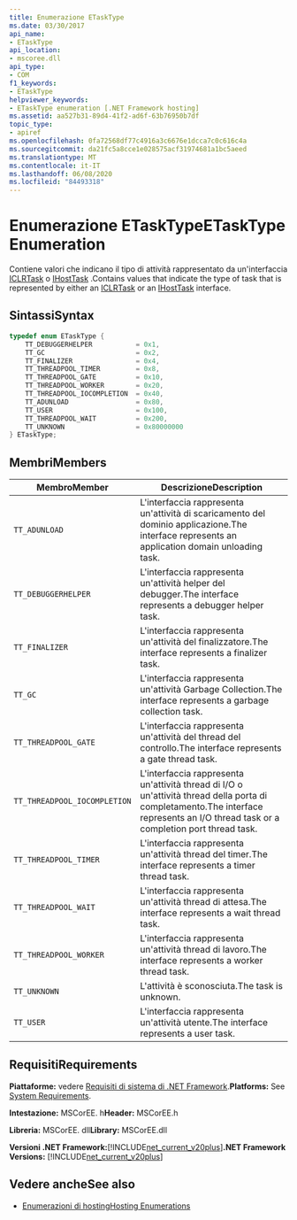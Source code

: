 ```yaml
---
title: Enumerazione ETaskType
ms.date: 03/30/2017
api_name:
- ETaskType
api_location:
- mscoree.dll
api_type:
- COM
f1_keywords:
- ETaskType
helpviewer_keywords:
- ETaskType enumeration [.NET Framework hosting]
ms.assetid: aa527b31-89d4-41f2-ad6f-63b76950b7df
topic_type:
- apiref
ms.openlocfilehash: 0fa72568df77c4916a3c6676e1dcca7c0c616c4a
ms.sourcegitcommit: da21fc5a8cce1e028575acf31974681a1bc5aeed
ms.translationtype: MT
ms.contentlocale: it-IT
ms.lasthandoff: 06/08/2020
ms.locfileid: "84493318"
---
```

# <a name="etasktype-enumeration"></a><span data-ttu-id="a1834-102">Enumerazione ETaskType</span><span class="sxs-lookup"><span data-stu-id="a1834-102">ETaskType Enumeration</span></span>
<span data-ttu-id="a1834-103">Contiene valori che indicano il tipo di attività rappresentato da un'interfaccia [ICLRTask](iclrtask-interface.md) o [IHostTask](ihosttask-interface.md) .</span><span class="sxs-lookup"><span data-stu-id="a1834-103">Contains values that indicate the type of task that is represented by either an [ICLRTask](iclrtask-interface.md) or an [IHostTask](ihosttask-interface.md) interface.</span></span>  
  
## <a name="syntax"></a><span data-ttu-id="a1834-104">Sintassi</span><span class="sxs-lookup"><span data-stu-id="a1834-104">Syntax</span></span>  
  
```cpp  
typedef enum ETaskType {  
    TT_DEBUGGERHELPER           = 0x1,  
    TT_GC                       = 0x2,  
    TT_FINALIZER                = 0x4,  
    TT_THREADPOOL_TIMER         = 0x8,  
    TT_THREADPOOL_GATE          = 0x10,  
    TT_THREADPOOL_WORKER        = 0x20,  
    TT_THREADPOOL_IOCOMPLETION  = 0x40,  
    TT_ADUNLOAD                 = 0x80,  
    TT_USER                     = 0x100,  
    TT_THREADPOOL_WAIT          = 0x200,  
    TT_UNKNOWN                  = 0x80000000  
} ETaskType;  
```  
  
## <a name="members"></a><span data-ttu-id="a1834-105">Membri</span><span class="sxs-lookup"><span data-stu-id="a1834-105">Members</span></span>  
  
|<span data-ttu-id="a1834-106">Membro</span><span class="sxs-lookup"><span data-stu-id="a1834-106">Member</span></span>|<span data-ttu-id="a1834-107">Descrizione</span><span class="sxs-lookup"><span data-stu-id="a1834-107">Description</span></span>|  
|------------|-----------------|  
|`TT_ADUNLOAD`|<span data-ttu-id="a1834-108">L'interfaccia rappresenta un'attività di scaricamento del dominio applicazione.</span><span class="sxs-lookup"><span data-stu-id="a1834-108">The interface represents an application domain unloading task.</span></span>|  
|`TT_DEBUGGERHELPER`|<span data-ttu-id="a1834-109">L'interfaccia rappresenta un'attività helper del debugger.</span><span class="sxs-lookup"><span data-stu-id="a1834-109">The interface represents a debugger helper task.</span></span>|  
|`TT_FINALIZER`|<span data-ttu-id="a1834-110">L'interfaccia rappresenta un'attività del finalizzatore.</span><span class="sxs-lookup"><span data-stu-id="a1834-110">The interface represents a finalizer task.</span></span>|  
|`TT_GC`|<span data-ttu-id="a1834-111">L'interfaccia rappresenta un'attività Garbage Collection.</span><span class="sxs-lookup"><span data-stu-id="a1834-111">The interface represents a garbage collection task.</span></span>|  
|`TT_THREADPOOL_GATE`|<span data-ttu-id="a1834-112">L'interfaccia rappresenta un'attività del thread del controllo.</span><span class="sxs-lookup"><span data-stu-id="a1834-112">The interface represents a gate thread task.</span></span>|  
|`TT_THREADPOOL_IOCOMPLETION`|<span data-ttu-id="a1834-113">L'interfaccia rappresenta un'attività thread di I/O o un'attività thread della porta di completamento.</span><span class="sxs-lookup"><span data-stu-id="a1834-113">The interface represents an I/O thread task or a completion port thread task.</span></span>|  
|`TT_THREADPOOL_TIMER`|<span data-ttu-id="a1834-114">L'interfaccia rappresenta un'attività thread del timer.</span><span class="sxs-lookup"><span data-stu-id="a1834-114">The interface represents a timer thread task.</span></span>|  
|`TT_THREADPOOL_WAIT`|<span data-ttu-id="a1834-115">L'interfaccia rappresenta un'attività thread di attesa.</span><span class="sxs-lookup"><span data-stu-id="a1834-115">The interface represents a wait thread task.</span></span>|  
|`TT_THREADPOOL_WORKER`|<span data-ttu-id="a1834-116">L'interfaccia rappresenta un'attività thread di lavoro.</span><span class="sxs-lookup"><span data-stu-id="a1834-116">The interface represents a worker thread task.</span></span>|  
|`TT_UNKNOWN`|<span data-ttu-id="a1834-117">L'attività è sconosciuta.</span><span class="sxs-lookup"><span data-stu-id="a1834-117">The task is unknown.</span></span>|  
|`TT_USER`|<span data-ttu-id="a1834-118">L'interfaccia rappresenta un'attività utente.</span><span class="sxs-lookup"><span data-stu-id="a1834-118">The interface represents a user task.</span></span>|  
  
## <a name="requirements"></a><span data-ttu-id="a1834-119">Requisiti</span><span class="sxs-lookup"><span data-stu-id="a1834-119">Requirements</span></span>  
 <span data-ttu-id="a1834-120">**Piattaforme:** vedere [Requisiti di sistema di .NET Framework](../../get-started/system-requirements.md).</span><span class="sxs-lookup"><span data-stu-id="a1834-120">**Platforms:** See [System Requirements](../../get-started/system-requirements.md).</span></span>  
  
 <span data-ttu-id="a1834-121">**Intestazione:** MSCorEE. h</span><span class="sxs-lookup"><span data-stu-id="a1834-121">**Header:** MSCorEE.h</span></span>  
  
 <span data-ttu-id="a1834-122">**Libreria:** MSCorEE. dll</span><span class="sxs-lookup"><span data-stu-id="a1834-122">**Library:** MSCorEE.dll</span></span>  
  
 <span data-ttu-id="a1834-123">**Versioni .NET Framework:**[!INCLUDE[net_current_v20plus](../../../../includes/net-current-v20plus-md.md)]</span><span class="sxs-lookup"><span data-stu-id="a1834-123">**.NET Framework Versions:** [!INCLUDE[net_current_v20plus](../../../../includes/net-current-v20plus-md.md)]</span></span>  
  
## <a name="see-also"></a><span data-ttu-id="a1834-124">Vedere anche</span><span class="sxs-lookup"><span data-stu-id="a1834-124">See also</span></span>

- [<span data-ttu-id="a1834-125">Enumerazioni di hosting</span><span class="sxs-lookup"><span data-stu-id="a1834-125">Hosting Enumerations</span></span>](hosting-enumerations.md)
